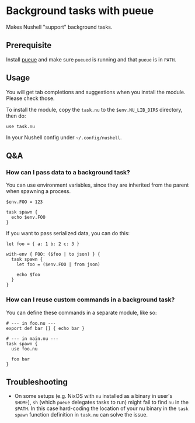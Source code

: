 # Background tasks with pueue

Makes Nushell "support" background tasks.

## Prerequisite

Install [pueue](https://github.com/Nukesor/pueue) and make sure `pueued` is running and that `pueue` is in `PATH`.

## Usage

You will get tab completions and suggestions when you install the module.
Please check those.

To install the module, copy the `task.nu` to the `$env.NU_LIB_DIRS` directory, then do:

```nu
use task.nu
```

In your Nushell config under `~/.config/nushell`.

## Q&A

### How can I pass data to a background task?

You can use environment variables, since they
are inherited from the parent when spawning a process.

```nu
$env.FOO = 123

task spawn {
  echo $env.FOO
}
```

If you want to pass serialized data, you can do this:

```nu
let foo = { a: 1 b: 2 c: 3 }

with-env { FOO: ($foo | to json) } {
  task spawn {
    let foo = ($env.FOO | from json)

    echo $foo
  }
}
```

### How can I reuse custom commands in a background task?

You can define these commands in a separate module, like so:

```nu
# --- in foo.nu ---
export def bar [] { echo bar }

# --- in main.nu ---
task spawn {
  use foo.nu

  foo bar
}
```

## Troubleshooting

- On some setups (e.g. NixOS with `nu` installed as a binary in user's `$HOME`), `sh` (which `pueue` delegates tasks to run) might fail to find `nu` in the `$PATH`. In this case hard-coding the location of your nu binary in the `task spawn` function definition in `task.nu` can solve the issue.
